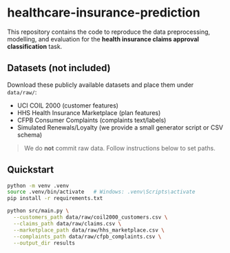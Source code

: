 # healthcare-insurance-prediction

This repository contains the code to reproduce the data preprocessing, modelling, and evaluation
for the **health insurance claims approval classification** task.

## Datasets (not included)
Download these publicly available datasets and place them under `data/raw/`:
- UCI COIL 2000 (customer features)
- HHS Health Insurance Marketplace (plan features)
- CFPB Consumer Complaints (complaints text/labels)
- Simulated Renewals/Loyalty (we provide a small generator script or CSV schema)

> We do **not** commit raw data. Follow instructions below to set paths.

## Quickstart
```bash
python -m venv .venv
source .venv/bin/activate   # Windows: .venv\Scripts\activate
pip install -r requirements.txt

python src/main.py \
  --customers_path data/raw/coil2000_customers.csv \
  --claims_path data/raw/claims.csv \
  --marketplace_path data/raw/hhs_marketplace.csv \
  --complaints_path data/raw/cfpb_complaints.csv \
  --output_dir results
